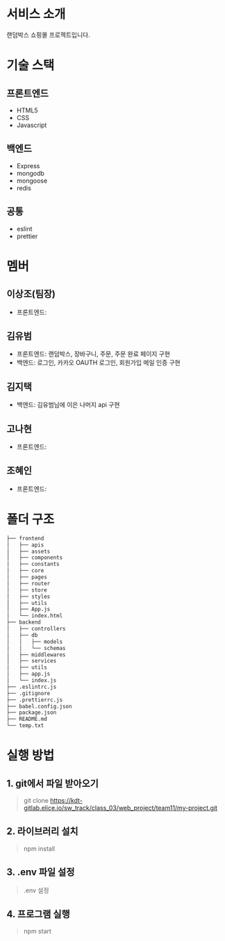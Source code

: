 # 서비스 소개

랜덤박스 쇼핑몰 프로젝트입니다.

# 기술 스택

## 프론트엔드

- HTML5
- CSS
- Javascript

## 백엔드

- Express
- mongodb
- mongoose
- redis

## 공통

- eslint
- prettier

# 멤버

## 이상조(팀장)

- 프론트엔드:

## 김유범

- 프론트엔드: 랜덤박스, 장바구니, 주문, 주문 완료 페이지 구현
- 백엔드: 로그인, 카카오 OAUTH 로그인, 회원가입 메일 인증 구현

## 김지택

- 백엔드: 김유범님에 이은 나머지 api 구현

## 고나현

- 프론트엔드:

## 조혜인

- 프론트엔드:

# 폴더 구조

```bash
├── frontend
│   ├── apis
│   ├── assets
│   ├── components
│   ├── constants
│   ├── core
│   ├── pages
│   ├── router
│   ├── store
│   ├── styles
│   ├── utils
│   ├── App.js
│   └── index.html
├── backend
│   ├── controllers
│   ├── db
│   │   ├── models
│   │   └── schemas
│   ├── middlewares
│   ├── services
│   ├── utils
│   ├── app.js
│   └── index.js
├── .eslintrc.js
├── .gitignore
├── .prettierrc.js
├── babel.config.json
├── package.json
├── README.md
└── temp.txt
```

# 실행 방법

## 1. git에서 파일 받아오기

> git clone https://kdt-gitlab.elice.io/sw_track/class_03/web_project/team11/my-project.git

## 2. 라이브러리 설치

> npm install

## 3. .env 파일 설정

> .env 설정

## 4. 프로그램 실행

> npm start
